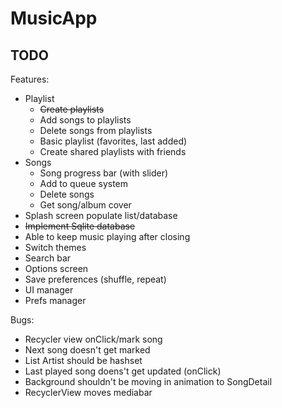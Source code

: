 # MusicApp

## TODO

Features:
- Playlist
  - ~~Create playlists~~
  - Add songs to playlists
  - Delete songs from playlists
  - Basic playlist (favorites, last added)
  - Create shared playlists with friends
- Songs
  - Song progress bar (with slider)
  - Add to queue system
  - Delete songs
  - Get song/album cover
- Splash screen populate list/database
- ~~Implement Sqlite database~~
- Able to keep music playing after closing
- Switch themes
- Search bar
- Options screen
- Save preferences (shuffle, repeat)
- UI manager
- Prefs manager

Bugs:
- Recycler view onClick/mark song
- Next song doesn't get marked
- List Artist should be hashset
- Last played song doens't get updated (onClick)
- Background shouldn't be moving in animation to SongDetail
- RecyclerView moves mediabar
